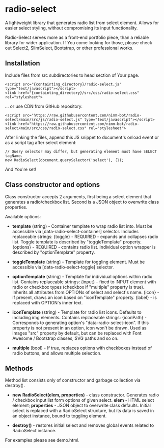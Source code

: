 # radio-select
 A lightweight library that generates radio list from select element. Allows for easier select styling, without compromising its input functionality.

 Radio-Select serves more as a front-end portfolio piece, than a reliable library for wider application. If You come looking for those, please check out Select2, SlimSelect, Bootstrap, or other professional works.

## Installation
Include files from src subdirectories to head section of Your page.

```
<script src="{containting_directory}/radio-select.js" type="text/javascript"></script>
<link href="{containting_directory}/src/css/radio-select.css" rel="stylesheet">
```
... or use CDN from GitHub repository:
```
<script src="https://raw.githubusercontent.com/nimm-bot/radio-select/main/src/js/radio-select.js" type="text/javascript"></script>
<link href="https://raw.githubusercontent.com/nimm-bot/radio-select/main/src/css/radio-select.css" rel="stylesheet">
```
After linking the files, append this JS snippet to document's onload event or as a script tag after select element:

```
// Query selector may differ, but generating element must have SELECT tagName.
new RadioSelect(document.querySelector('select'), {});
```

And You're set!

## Class constructor and options
Class constructor accepts 2 arguments, first being a select element that generates a radio/checkbox list. Second is a JSON object to overwrite class properties.

Available options:

* **template** (string) - Container template to wrap radio list into. Must be accessible via [data-radio-select-container] selector.
Includes replaceable strings:
{toggle} - REQUIRED - expands and collapses radio list. Toggle template is described by "toggleTemplate" property.
{options} - REQUIRED - contains radio list. Individual option wrapper is described by "optionTemplate" property.

* **toggleTemplate** (string) - Template for toggling element. Must be accessible via [data-radio-select-toggle] selector.

* **optionTemplate** (string) - Template for individual options within radio list.
Contains replaceable strings:
{input} - fixed to INPUT element with radio or checkbox types (checkbox if "multiple" property is true). Inherits all attributes from OPTIONs of select and select's name.
{icon} - if present, draws an icon based on "iconTemplate" property.
{label} - is replaced with OPTION's inner text.

* **iconTemplate** (string) - Template for radio list icons. Defaults to including img elements.
Contains replaceable strings:
{iconPath} - Corresponds to generating option's "data-radio-select-icon". If this property is not present in an option, icon won't be drawn.
Used as images "src" property by default, but can be replaced with Font Awesome / Bootstrap classes, SVG paths and so on.

* **multiple** (bool) - If true, replaces options with checkboxes instead of radio buttons, and allows multiple selection.

## Methods
Method list consists only of constructor and garbage collection via destroy().

* **new RadioSelect(elem, properties)** - class constructor. Generates radio / checkbox input list form options of given select.
**elem** - HTML select element;
**properties** - JSON object to overwrite class defaults.
Initial select is replaced with a RadioSelect structure, but its data is saved in an object instance, bound to toggling element.

* **destroy()** - restores initial select and removes global events related to RadioSelect instance.

For examples please see demo.html.

